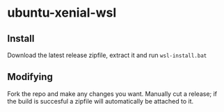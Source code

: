 # ubuntu-xenial-wsl

## Install

Download the latest release zipfile, extract it and run `wsl-install.bat`

## Modifying

Fork the repo and make any changes you want.
Manually cut a release; if the build is succesful a zipfile will automatically be attached to it.

